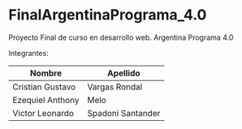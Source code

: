 # FinalArgentinaPrograma_4.0
Proyecto Final de curso en desarrollo web. Argentina Programa 4.0

Integrantes:

| Nombre            | Apellido          |
| ------------------| ----------------- |
| Cristian Gustavo  | Vargas Rondal     |
| Ezequiel Anthony  | Melo              |
| Victor Leonardo   | Spadoni Santander |  
